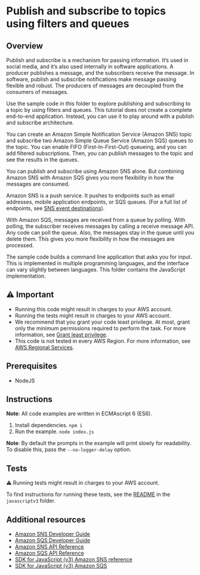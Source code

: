 # Publish and subscribe to topics using filters and queues

## Overview

Publish and subscribe is a mechanism for passing information. It’s used in social media, and it’s also used internally in software applications. A producer publishes a message, and the subscribers receive the message. In software, publish and subscribe notifications make message passing flexible and robust. The producers of messages are decoupled from the consumers of messages.

Use the sample code in this folder to explore publishing and subscribing to a topic by using filters and queues. This tutorial does not create a complete end-to-end application. Instead, you can use it to play around with a publish and subscribe architecture.

You can create an Amazon Simple Notification Service (Amazon SNS) topic and subscribe two Amazon Simple Queue Service (Amazon SQS) queues to the topic. You can enable FIFO (First-In-First-Out) queueing, and you can add filtered subscriptions. Then, you can publish messages to the topic and see the results in the queues.

You can publish and subscribe using Amazon SNS alone. But combining Amazon SNS with Amazon SQS gives you more flexibility in how the messages are consumed.

Amazon SNS is a push service. It pushes to endpoints such as email addresses, mobile application endpoints, or SQS queues. (For a full list of endpoints, see [SNS event destinations](https://docs.aws.amazon.com/sns/latest/dg/sns-event-destinations.html)).

With Amazon SQS, messages are received from a queue by polling. With polling, the subscriber receives messages by calling a receive message API. Any code can poll the queue. Also, the messages stay in the queue until you delete them. This gives you more flexibility in how the messages are processed.

The sample code builds a command line application that asks you for input. This is implemented in multiple programming languages, and the interface can vary slightly between languages. This folder contains the JavaScript implementation.

## ⚠️ Important

- Running this code might result in charges to your AWS account.
- Running the tests might result in charges to your AWS account.
- We recommend that you grant your code least privilege. At most, grant only the minimum permissions required to perform the task. For more information, see [Grant least privilege](https://docs.aws.amazon.com/IAM/latest/UserGuide/best-practices.html#grant-least-privilege).
- This code is not tested in every AWS Region. For more information, see [AWS Regional Services](https://aws.amazon.com/about-aws/global-infrastructure/regional-product-services).

## Prerequisites

- NodeJS

## Instructions

**Note**: All code examples are written in ECMAscript 6 (ES6).

1. Install dependencies. `npm i`
2. Run the example. `node index.js`

**Note**: By default the prompts in the example will print slowly for readability. To disable this, pass the `--no-logger-delay` option.

## Tests

⚠ Running tests might result in charges to your AWS account.

To find instructions for running these tests, see the [README](../../../README.md#Tests)
in the `javascriptv3` folder.

## Additional resources

- [Amazon SNS Developer Guide](https://docs.aws.amazon.com/sns/latest/dg/welcome.html)
- [Amazon SQS Developer Guide](https://docs.aws.amazon.com/AWSSimpleQueueService/latest/SQSDeveloperGuide/welcome.html)
- [Amazon SNS API Reference](https://docs.aws.amazon.com/sns/latest/api/welcome.html)
- [Amazon SQS API Reference](https://docs.aws.amazon.com/AWSSimpleQueueService/latest/APIReference/Welcome.html)
- [SDK for JavaScript (v3) Amazon SNS reference](https://docs.aws.amazon.com/AWSJavaScriptSDK/v3/latest/client/sns)
- [SDK for JavaScript (v3) Amazon SQS](https://docs.aws.amazon.com/AWSJavaScriptSDK/v3/latest/client/sqs/)

